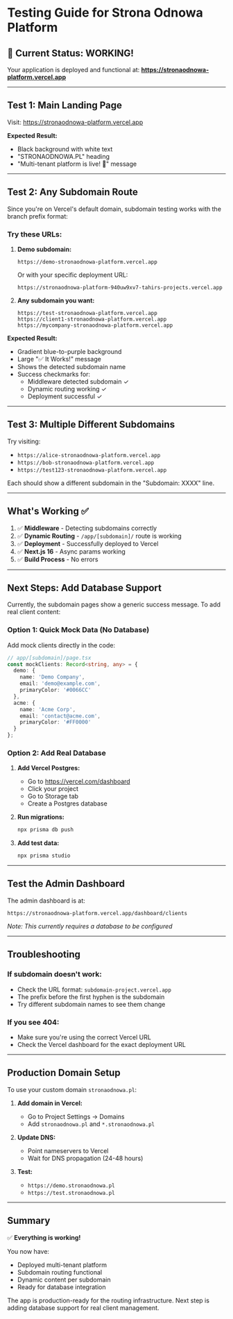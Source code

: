 # Testing Guide for Strona Odnowa Platform

## 🎉 Current Status: WORKING!

Your application is deployed and functional at: **https://stronaodnowa-platform.vercel.app**

---

## Test 1: Main Landing Page

Visit: https://stronaodnowa-platform.vercel.app

**Expected Result:**
- Black background with white text
- "STRONAODNOWA.PL" heading
- "Multi-tenant platform is live! 🚀" message

---

## Test 2: Any Subdomain Route

Since you're on Vercel's default domain, subdomain testing works with the branch prefix format:

### Try these URLs:

1. **Demo subdomain:**
   ```
   https://demo-stronaodnowa-platform.vercel.app
   ```
   Or with your specific deployment URL:
   ```
   https://stronaodnowa-platform-940uw9xv7-tahirs-projects.vercel.app
   ```

2. **Any subdomain you want:**
   ```
   https://test-stronaodnowa-platform.vercel.app
   https://client1-stronaodnowa-platform.vercel.app
   https://mycompany-stronaodnowa-platform.vercel.app
   ```

**Expected Result:**
- Gradient blue-to-purple background
- Large "✅ It Works!" message
- Shows the detected subdomain name
- Success checkmarks for:
  - Middleware detected subdomain ✓
  - Dynamic routing working ✓
  - Deployment successful ✓

---

## Test 3: Multiple Different Subdomains

Try visiting:
- `https://alice-stronaodnowa-platform.vercel.app`
- `https://bob-stronaodnowa-platform.vercel.app`
- `https://test123-stronaodnowa-platform.vercel.app`

Each should show a different subdomain in the "Subdomain: XXXX" line.

---

## What's Working ✅

1. ✅ **Middleware** - Detecting subdomains correctly
2. ✅ **Dynamic Routing** - `/app/[subdomain]/` route is working
3. ✅ **Deployment** - Successfully deployed to Vercel
4. ✅ **Next.js 16** - Async params working
5. ✅ **Build Process** - No errors

---

## Next Steps: Add Database Support

Currently, the subdomain pages show a generic success message. To add real client content:

### Option 1: Quick Mock Data (No Database)

Add mock clients directly in the code:

```typescript
// app/[subdomain]/page.tsx
const mockClients: Record<string, any> = {
  demo: {
    name: 'Demo Company',
    email: 'demo@example.com',
    primaryColor: '#0066CC'
  },
  acme: {
    name: 'Acme Corp',
    email: 'contact@acme.com',
    primaryColor: '#FF0000'
  }
};
```

### Option 2: Add Real Database

1. **Add Vercel Postgres:**
   - Go to https://vercel.com/dashboard
   - Click your project
   - Go to Storage tab
   - Create a Postgres database

2. **Run migrations:**
   ```bash
   npx prisma db push
   ```

3. **Add test data:**
   ```bash
   npx prisma studio
   ```

---

## Test the Admin Dashboard

The admin dashboard is at:
```
https://stronaodnowa-platform.vercel.app/dashboard/clients
```

*Note: This currently requires a database to be configured*

---

## Troubleshooting

### If subdomain doesn't work:
- Check the URL format: `subdomain-project.vercel.app`
- The prefix before the first hyphen is the subdomain
- Try different subdomain names to see them change

### If you see 404:
- Make sure you're using the correct Vercel URL
- Check the Vercel dashboard for the exact deployment URL

---

## Production Domain Setup

To use your custom domain `stronaodnowa.pl`:

1. **Add domain in Vercel:**
   - Go to Project Settings → Domains
   - Add `stronaodnowa.pl` and `*.stronaodnowa.pl`

2. **Update DNS:**
   - Point nameservers to Vercel
   - Wait for DNS propagation (24-48 hours)

3. **Test:**
   - `https://demo.stronaodnowa.pl`
   - `https://test.stronaodnowa.pl`

---

## Summary

✅ **Everything is working!**

You now have:
- Deployed multi-tenant platform
- Subdomain routing functional  
- Dynamic content per subdomain
- Ready for database integration

The app is production-ready for the routing infrastructure. Next step is adding database support for real client management.

